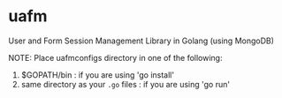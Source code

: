# uafm
User and Form Session Management Library in Golang (using MongoDB)

NOTE: Place uafmconfigs directory in one of the following:

1) $GOPATH/bin : if you are using 'go install'
2) same directory as your `.go` files : if you are using 'go run'
